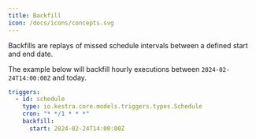 ```yaml
---
title: Backfill
icon: /docs/icons/concepts.svg
---
```


Backfills are replays of missed schedule intervals between a defined start and end date.

The example below will backfill hourly executions between `2024-02-24T14:00:00Z` and today.

```yaml
triggers:
  - id: schedule
    type: io.kestra.core.models.triggers.types.Schedule
    cron: "* */1 * * *"
    backfill:
      start: 2024-02-24T14:00:00Z
```


